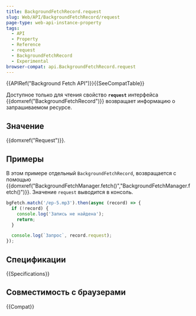 ```yaml
---
title: BackgroundFetchRecord.request
slug: Web/API/BackgroundFetchRecord/request
page-type: web-api-instance-property
tags:
  - API
  - Property
  - Reference
  - request
  - BackgroundFetchRecord
  - Experimental
browser-compat: api.BackgroundFetchRecord.request
---
```

{{APIRef("Background Fetch API")}}{{SeeCompatTable}}

Доступное только для чтения свойство **`request`** интерфейса {{domxref("BackgroundFetchRecord")}} возвращает информацию о запрашиваемом ресурсе.

## Значение

{{domxref("Request")}}.

## Примеры

В этом примере отдельный `BackgroundFetchRecord`, возвращается с помощью {{domxref("BackgroundFetchManager.fetch()","BackgroundFetchManager.fetch()")}}. Значение `request` выводится в консоль.

```js
bgFetch.match('/ep-5.mp3').then(async (record) => {
  if (!record) {
    console.log('Запись не найдена');
    return;
  }

  console.log(`Запрос`, record.request);
});
```

## Спецификации

{{Specifications}}

## Совместимость с браузерами

{{Compat}}
